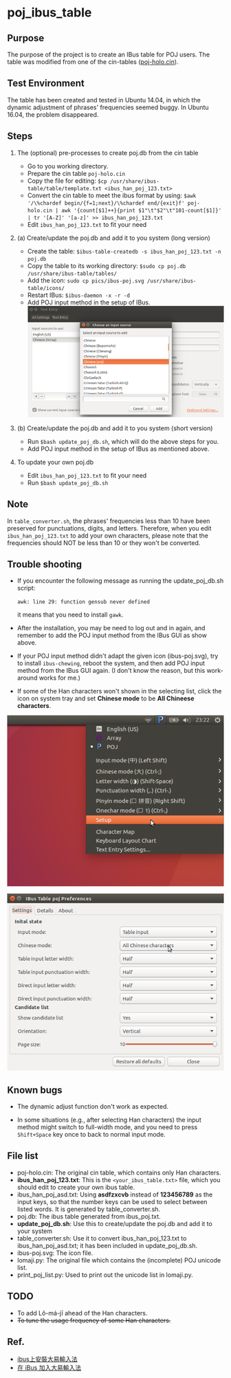 # poj_ibus_table

## Purpose
The purpose of the project is to create an IBus table for POJ users.
The table was modified from one of the cin-tables ([poj-holo.cin](https://github.com/chinese-opendesktop/cin-tables)).

## Test Environment
The table has been created and tested in Ubuntu 14.04, 
in which the dynamic adjustment of phrases' frequencies seemed buggy.
In Ubuntu 16.04, the problem disappeared.

## Steps

1. The (optional) pre-processes to create poj.db from the cin table 

    * Go to you working directory.
    * Prepare the cin table `poj-holo.cin`
    * Copy the file for editing:
      `$cp /usr/share/ibus-table/table/template.txt <ibus_han_poj_123.txt>`
    * Convert the cin table to meet the ibus format by using:
      `$awk '/\%chardef begin/{f=1;next}/\%chardef end/{exit}f' poj-holo.cin | awk '{count[$1]++}{print $1"\t"$2"\t"101-count[$1]}' | tr '[A-Z]' '[a-z]' >> ibus_han_poj_123.txt`
    * Edit `ibus_han_poj_123.txt` to fit your need

2. (a) Create/update the poj.db and add it to you system (long version)

    * Create the table:
      `$ibus-table-createdb -s ibus_han_poj_123.txt -n poj.db`
    * Copy the table to its working directory:
      `$sudo cp poj.db /usr/share/ibus-table/tables/`
    * Add the icon:
      `sudo cp pics/ibus-poj.svg /usr/share/ibus-table/icons/`
    * Restart IBus:
      `$ibus-daemon -x -r -d`
    * Add POJ input method in the setup of IBus.
      ![add poj in ibus](pics/add_poj_in_ibus.png)

2. (b) Create/update the poj.db and add it to you system (short version)

    * Run `$bash update_poj_db.sh`, which will do the above steps for you.
    * Add POJ input method in the setup of IBus as mentioned above.

3. To update your own poj.db

    * Edit `ibus_han_poj_123.txt` to fit your need
    * Run `$bash update_poj_db.sh`
 
## Note

In `table_converter.sh`, the phrases' frequencies less than 10 have been preserved for punctuations, digits, and letters.
Therefore, when you edit `ibus_han_poj_123.txt` to add your own characters, please note that the frequencies should NOT be less than 10 or they won't be converted.

## Trouble shooting

* If you encounter the following message as running the update_poj_db.sh script:

  `awk: line 29: function gensub never defined` 
  
  it means that you need to install `gawk`.

* After the installation, you may be need to log out and in again, and remember to add the POJ input method from the IBus GUI as show above.

* If your POJ input method didn't adapt the given icon (ibus-poj.svg), try to install `ibus-chewing`, reboot the system, and then add POJ input method from the IBus GUI again. (I don't know the reason, but this work-around works for me.)

* If some of the Han characters won't shown in the selecting list, click the icon on system tray and set **Chinese mode** to be **All Chineese characters**.

![click the icon](pics/ibus_tray.png)

![select chinese mode](pics/poj_settings.png)

## Known bugs

* The dynamic adjust function don't work as expected.

* In some situations (e.g., after selecting Han characters) the input method might switch to full-width mode, and you need to press `Shift+Space` key once to back to normal input mode.

## File list
* poj-holo.cin: The original cin table, which contains only Han characters.
* **ibus_han_poj_123.txt**: This is the `<your_ibus_table.txt>` file, which you should edit to create your own ibus table.
* ibus_han_poj_asd.txt: Using **asdfzxcvb** instead of **123456789** as the input keys, so that the number keys can be used to select between listed words. It is generated by table_converter.sh.
* poj.db: The ibus table generated from ibus_poj.txt.
* **update_poj_db.sh**: Use this to create/update the poj.db and add it to your system
* table_converter.sh: Use it to convert ibus_han_poj_123.txt to ibus_han_poj_asd.txt; it has been included in update_poj_db.sh.
* ibus-poj.svg: The icon file.
* lomaji.py: The original file which contains the (incomplete) POJ unicode list.
* print_poj_list.py: Used to print out the unicode list in lomaji.py.

## TODO
* To add Lô-má-jī ahead of the Han characters.
* <s>To tune the usage frequency of some Han characters.</s>

## Ref.
* [ibus上安裝大易輸入法](http://120.114.52.240/~T093000298/blog?node=000000103)
* [在 iBus 加入大易輸入法](http://jamyy.us.to/blog/2013/12/5653.html)

